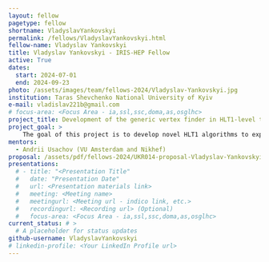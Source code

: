 ```yaml
---
layout: fellow
pagetype: fellow
shortname: VladyslavYankovskyi
permalink: /fellows/VladyslavYankovskyi.html
fellow-name: Vladyslav Yankovskyi
title: Vladyslav Yankovskyi - IRIS-HEP Fellow
active: True
dates:
  start: 2024-07-01
  end: 2024-09-23
photo: /assets/images/team/fellows-2024/Vladyslav-Yankovskyi.jpg
institution: Taras Shevchenko National University of Kyiv
e-mail: vladislav221b@gmail.com
# focus-area: <Focus Area - ia,ssl,ssc,doma,as,osglhc>
project_title: Development of the generic vertex finder in HLT1-level trigger at LHCb 
project_goal: >
    The goal of this project is to develop novel HLT1 algorithms to expand LHCb physics reach in QCD as well as searches for New Physics
mentors:
  - Andrii Usachov (VU Amsterdam and Nikhef)
proposal: /assets/pdf/fellows-2024/UKR014-proposal-Vladyslav-Yankovskyi.pdf
presentations:
  # - title: "<Presentation Title"
  #   date: "Presentation Date"
  #   url: <Presentation materials link>
  #   meeting: <Meeting name>
  #   meetingurl: <Meeting url - indico link, etc.>
  #   recordingurl: <Recording url> (Optional)
  #   focus-area: <Focus Area - ia,ssl,ssc,doma,as,osglhc>
current_status: # >
  # A placeholder for status updates
github-username: VladyslavYankovskyi
# linkedin-profile: <Your LinkedIn Profile url>
---
```

